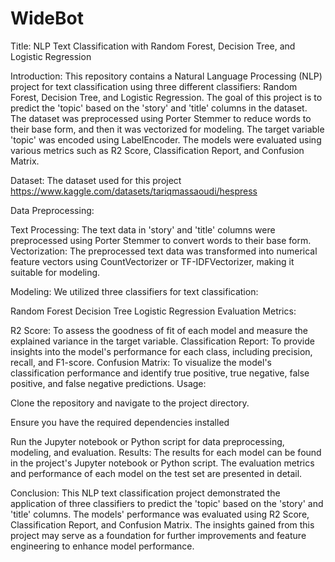 # WideBot
Title: NLP Text Classification with Random Forest, Decision Tree, and Logistic Regression

Introduction:
This repository contains a Natural Language Processing (NLP) project for text classification
using three different classifiers: Random Forest, Decision Tree, and Logistic Regression. 
The goal of this project is to predict the 'topic' based on the 'story' and 'title' columns in the dataset.
The dataset was preprocessed using Porter Stemmer to reduce words to their base form,
and then it was vectorized for modeling. The target variable 'topic' was encoded using LabelEncoder.
The models were evaluated using various metrics such as R2 Score, Classification Report, and Confusion Matrix.

Dataset:
The dataset used for this project https://www.kaggle.com/datasets/tariqmassaoudi/hespress

Data Preprocessing:

Text Processing: The text data in 'story' and 'title' columns were preprocessed using Porter Stemmer to convert words to their base form.
Vectorization: The preprocessed text data was transformed into numerical feature vectors using CountVectorizer or TF-IDFVectorizer, making it suitable for modeling.

Modeling:
We utilized three classifiers for text classification:

Random Forest
Decision Tree
Logistic Regression
Evaluation Metrics:

R2 Score: To assess the goodness of fit of each model and measure the explained variance in the target variable.
Classification Report: To provide insights into the model's performance for each class, including precision, recall, and F1-score.
Confusion Matrix: To visualize the model's classification performance and identify true positive, true negative, false positive, and false negative predictions.
Usage:

Clone the repository and navigate to the project directory.

Ensure you have the required dependencies installed 

Run the Jupyter notebook or Python script for data preprocessing, modeling, and evaluation.
Results:
The results for each model can be found in the project's Jupyter notebook or Python script.
The evaluation metrics and performance of each model on the test set are presented in detail.

Conclusion:
This NLP text classification project demonstrated the application 
of three classifiers to predict the 'topic' based on the 'story' and 'title' columns. 
The models' performance was evaluated using R2 Score, Classification Report, and Confusion Matrix. 
The insights gained from this project may serve as a foundation for further improvements and feature engineering
to enhance model performance.
